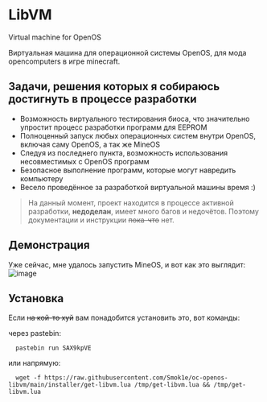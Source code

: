 # LibVM
Virtual machine for OpenOS

Виртуальная машина для операционной системы OpenOS, для мода opencomputers в игре minecraft.

## Задачи, решения которых я собираюсь достигнуть в процессе разработки
* Возможность виртуального тестирования биоса, что значительно упростит процесс разработки программ для EEPROM
* Полноценный запуск любых операционных систем внутри OpenOS, включая саму OpenOS, а так же MineOS
* Следуя из последнего пункта, возможность использования несовместимых с OpenOS программ
* Безопасное выполнение программ, которые могут навредить компьютеру
* Весело проведённое за разработкой виртуальной машины время :)

> На данный момент, проект находится в процессе активной разработки, **недоделан**, имеет много багов и недочётов. Поэтому документации и инструкции ~~пока-что~~ нет.

## Демонстрация
Уже сейчас, мне удалось запустить MineOS, и вот как это выглядит:
![image](https://user-images.githubusercontent.com/33802666/190020661-519f5d3f-d4b6-4e6c-9e30-6c3513b8ddcb.png)

## Установка
Если ~~на кой-то хуй~~ вам понадобится установить это, вот команды:

через pastebin:
```
  pastebin run SAX9kpVE
```

или напрямую:
```
  wget -f https://raw.githubusercontent.com/Smok1e/oc-openos-libvm/main/installer/get-libvm.lua /tmp/get-libvm.lua && /tmp/get-libvm.lua
```
